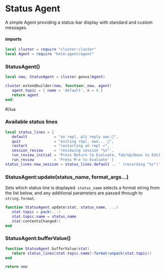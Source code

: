 # Status Agent

A simple Agent providing a status\-bar display with standard and custom messages\.


#### imports

```lua
local cluster = require "cluster:cluster"
local Agent = require "helm:agent/agent"
```


### StatusAgent\(\)

```lua
local new, StatusAgent = cluster.genus(Agent)

cluster.extendbuilder(new, function(_new, agent)
   agent.topic = { name = 'default', n = 0 }
   return agent
end)
```


\#/lua


### Available status lines

```lua
local status_lines = {
   default            = "an repl, plz reply uwu 👀",
   quit               = "exiting repl, owo... 🐲",
   restart            = "restarting an repl ↩️",
   session_review     = 'reviewing session "%s"',
   run_review_initial = 'Press Return to Evaluate, Tab/Up/Down to Edit',
   run_review         = 'Press M-e to Evaluate' }
status_lines.new_session = status_lines.default .. ' (recording "%s")'
```


### StatusAgent:update\(status\_name, format\_args\.\.\.\)

Sets which status line is displayed\. `status_name` selects a format string
from the list below, and any additional parameters are passed through to
`string.format`\.

```lua
function StatusAgent.update(stat, status_name, ...)
   stat.topic = pack(...)
   stat.topic.name = status_name
   stat:contentsChanged()
end
```


### StatusAgent:bufferValue\(\)

```lua
function StatusAgent.bufferValue(stat)
   return status_lines[stat.topic.name]:format(unpack(stat.topic))
end
```


```lua
return new
```
